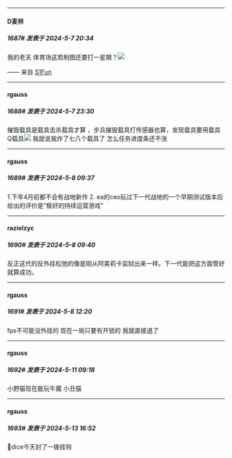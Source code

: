 ﻿
*****

####  D麦林  
##### 1687#       发表于 2024-5-7 20:34

我的老天
体育场这若制图还要打一星期？<img src="https://static.saraba1st.com/image/smiley/face2017/001.png" referrerpolicy="no-referrer">

—— 来自 [S1Fun](https://s1fun.koalcat.com)


*****

####  rgauss  
##### 1688#       发表于 2024-5-7 23:30

摧毁载具是载具击杀载具才算 ，步兵摧毁载具打传感器也算，发现载具要用载具Q载具<img src="https://static.saraba1st.com/image/smiley/face2017/004.gif" referrerpolicy="no-referrer">
我就说我炸了七八个载具了 怎么任务进度条还不涨


*****

####  rgauss  
##### 1689#       发表于 2024-5-8 09:37

1.下年4月前都不会有战地新作
2. ea的ceo玩过下一代战地的一个早期测试版本后给出的评价是“极好的持续运营游戏”


*****

####  razielzyc  
##### 1690#       发表于 2024-5-8 09:40

反正这代的反外挂松弛的像是刚从阿美莉卡监狱出来一样。下一代能把这方面管好就算成功。


*****

####  rgauss  
##### 1691#       发表于 2024-5-8 12:20

fps不可能没外挂的 现在一局只要有开锁的 我就直接退了


*****

####  rgauss  
##### 1692#       发表于 2024-5-11 09:18

小野猫现在能玩牛魔 小丑猫


*****

####  rgauss  
##### 1693#       发表于 2024-5-13 16:52

🐶dice今天封了一拨挂钩

